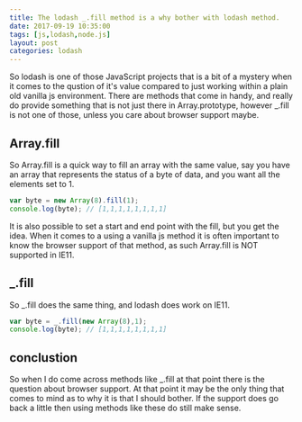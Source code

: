 ```yaml
---
title: The lodash _.fill method is a why bother with lodash method.
date: 2017-09-19 10:35:00
tags: [js,lodash,node.js]
layout: post
categories: lodash
---
```


So lodash is one of those JavaScript projects that is a bit of a mystery when it comes to the qustion of it's value compared to just working within a plain old vanilla js environment. There are methods that come in handy, and really do provide something that is not just there in Array.prototype, however _.fill is not one of those, unless you care about browser support maybe.

<!-- more -->

## Array.fill

So Array.fill is a quick way to fill an array with the same value, say you have an array that represents the status of a byte of data, and you want all the elements set to 1.

```js
var byte = new Array(8).fill(1);
console.log(byte); // [1,1,1,1,1,1,1,1]
```

It is also possible to set a start and end point with the fill, but you get the idea. When it comes to a using a vanilla js method it is often important to know the browser support of that method, as such Array.fill is NOT supported in IE11.

## _.fill

So _.fill does the same thing, and lodash does work on IE11.

```js
var byte = _.fill(new Array(8),1);
console.log(byte); // [1,1,1,1,1,1,1,1]
```

## conclustion

So when I do come across methods like _.fill at that point there is the question about browser support. At that point it may be the only thing that comes to mind as to why it is that I should bother. If the support does go back a little then using methods like these do still make sense.